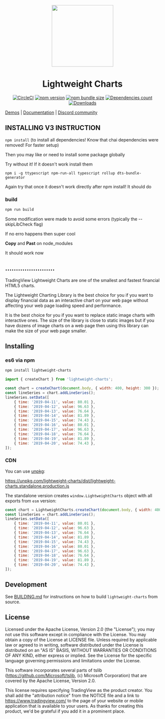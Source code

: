 <!-- markdownlint-disable no-inline-html first-line-h1 -->

<div align="center">
  <a href="https://www.tradingview.com/lightweight-charts/" target="_blank">
    <img width="200" src="https://github.com/tradingview/lightweight-charts/raw/master/.github/logo.svg?sanitize=true">
  </a>

  <h1>Lightweight Charts</h1>

  [![CircleCI][ci-img]][ci-link]
  [![npm version][npm-version-img]][npm-link]
  [![npm bundle size][bundle-size-img]][bundle-size-link]
  [![Dependencies count][deps-count-img]][bundle-size-link]
  [![Downloads][npm-downloads-img]][npm-link]
</div>

<!-- markdownlint-enable no-inline-html -->

[Demos][demo-url] | [Documentation](./docs/README.md) | [Discord community](https://discord.gg/E6UthXZ)



## INSTALLING V3 INSTRUCTION

`npm install` (to install all dependencies! Know that chai dependencies were removed! For faster setup)

Then you may like or need to install some package globally

Try without it! If it doesn't work install them

`npm i -g ttypescript npm-run-all typescript rollup dts-bundle-generator`

Again try that once it doesn't work directly after npm install! It should do

### build
```sh
npm run build
```

Some modification were made to avoid some errors (typically the --skipLibCheck flag)

If no erro happens then super cool


**Copy** and **Past** on node_modules

It should work now


## .......................


TradingView Lightweight Charts are one of the smallest and fastest financial HTML5 charts.

The Lightweight Charting Library is the best choice for you if you want to display financial data as an interactive chart on your web page without affecting your web page loading speed and performance.

It is the best choice for you if you want to replace static image charts with interactive ones.
The size of the library is close to static images but if you have dozens of image charts on a web page then using this library can make the size of your web page smaller.

## Installing

### es6 via npm

```bash
npm install lightweight-charts
```

```js
import { createChart } from 'lightweight-charts';

const chart = createChart(document.body, { width: 400, height: 300 });
const lineSeries = chart.addLineSeries();
lineSeries.setData([
    { time: '2019-04-11', value: 80.01 },
    { time: '2019-04-12', value: 96.63 },
    { time: '2019-04-13', value: 76.64 },
    { time: '2019-04-14', value: 81.89 },
    { time: '2019-04-15', value: 74.43 },
    { time: '2019-04-16', value: 80.01 },
    { time: '2019-04-17', value: 96.63 },
    { time: '2019-04-18', value: 76.64 },
    { time: '2019-04-19', value: 81.89 },
    { time: '2019-04-20', value: 74.43 },
]);
```

### CDN

You can use [unpkg](https://unpkg.com/):

<https://unpkg.com/lightweight-charts/dist/lightweight-charts.standalone.production.js>

The standalone version creates `window.LightweightCharts` object with all exports from `esm` version:

```js
const chart = LightweightCharts.createChart(document.body, { width: 400, height: 300 });
const lineSeries = chart.addLineSeries();
lineSeries.setData([
    { time: '2019-04-11', value: 80.01 },
    { time: '2019-04-12', value: 96.63 },
    { time: '2019-04-13', value: 76.64 },
    { time: '2019-04-14', value: 81.89 },
    { time: '2019-04-15', value: 74.43 },
    { time: '2019-04-16', value: 80.01 },
    { time: '2019-04-17', value: 96.63 },
    { time: '2019-04-18', value: 76.64 },
    { time: '2019-04-19', value: 81.89 },
    { time: '2019-04-20', value: 74.43 },
]);
```

## Development

See [BUILDING.md](./BUILDING.md) for instructions on how to build `lightweight-charts` from source.

## License

Licensed under the Apache License, Version 2.0 (the "License"); you may not use this software except in compliance with the License.
You may obtain a copy of the License at LICENSE file.
Unless required by applicable law or agreed to in writing, software distributed under the License is distributed on an "AS IS" BASIS, WITHOUT WARRANTIES OR CONDITIONS OF ANY KIND, either express or implied. See the License for the specific language governing permissions and limitations under the License.

This software incorporates several parts of tslib (<https://github.com/Microsoft/tslib>, (c) Microsoft Corporation) that are covered by the Apache License, Version 2.0.

This license requires specifying TradingView as the product creator.
You shall add the "attribution notice" from the NOTICE file and a link to <https://www.tradingview.com/> to the page of your website or mobile application that is available to your users.
As thanks for creating this product, we'd be grateful if you add it in a prominent place.

[demo-url]: https://www.tradingview.com/lightweight-charts/

[ci-img]: https://img.shields.io/circleci/build/github/tradingview/lightweight-charts.svg
[ci-link]: https://circleci.com/gh/tradingview/lightweight-charts

[npm-version-img]: https://badge.fury.io/js/lightweight-charts.svg
[npm-downloads-img]: https://img.shields.io/npm/dm/lightweight-charts.svg
[npm-link]: https://www.npmjs.com/package/lightweight-charts

[bundle-size-img]: https://badgen.net/bundlephobia/minzip/lightweight-charts
[deps-count-img]: https://img.shields.io/badge/dynamic/json.svg?label=dependecies&color=brightgreen&query=$.dependencyCount&uri=https%3A%2F%2Fbundlephobia.com%2Fapi%2Fsize%3Fpackage%3Dlightweight-charts
[bundle-size-link]: https://bundlephobia.com/result?p=lightweight-charts
